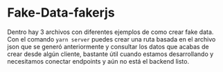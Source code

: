 # Fake-Data-fakerjs

Dentro hay 3 archivos con diferentes ejemplos de como crear fake data.
Con el comando `yarn server` puedes crear una ruta basada en el archivo json que se generó anteriormente y consultar los datos que acabas de crear desde algún cliente, bastante útil cuando estamos desarrollando y necesitamos conectar endpoints y aún no está el backend listo.
